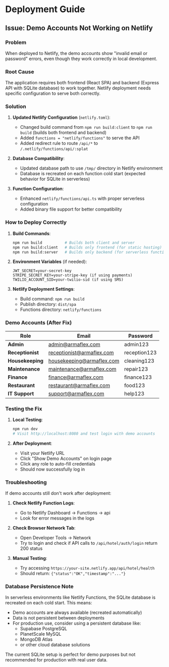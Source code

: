 # Deployment Guide

## Issue: Demo Accounts Not Working on Netlify

### Problem
When deployed to Netlify, the demo accounts show "invalid email or password" errors, even though they work correctly in local development.

### Root Cause
The application requires both frontend (React SPA) and backend (Express API with SQLite database) to work together. Netlify deployment needs specific configuration to serve both correctly.

### Solution

1. **Updated Netlify Configuration** (`netlify.toml`):
   - Changed build command from `npm run build:client` to `npm run build` (builds both frontend and backend)
   - Added `functions = "netlify/functions"` to serve the API
   - Added redirect rule to route `/api/*` to `/.netlify/functions/api/:splat`

2. **Database Compatibility**:
   - Updated database path to use `/tmp/` directory in Netlify environment
   - Database is recreated on each function cold start (expected behavior for SQLite in serverless)

3. **Function Configuration**:
   - Enhanced `netlify/functions/api.ts` with proper serverless configuration
   - Added binary file support for better compatibility

### How to Deploy Correctly

1. **Build Commands**:
   ```bash
   npm run build          # Builds both client and server
   npm run build:client   # Builds only frontend (for static hosting)
   npm run build:server   # Builds only backend (for serverless functions)
   ```

2. **Environment Variables** (if needed):
   ```
   JWT_SECRET=your-secret-key
   STRIPE_SECRET_KEY=your-stripe-key (if using payments)
   TWILIO_ACCOUNT_SID=your-twilio-sid (if using SMS)
   ```

3. **Netlify Deployment Settings**:
   - Build command: `npm run build`
   - Publish directory: `dist/spa`
   - Functions directory: `netlify/functions`

### Demo Accounts (After Fix)

| Role             | Email                        | Password      |
| ---------------- | ---------------------------- | ------------- |
| **Admin**        | admin@armaflex.com          | admin123      |
| **Receptionist** | receptionist@armaflex.com   | reception123  |
| **Housekeeping** | housekeeping@armaflex.com   | cleaning123   |
| **Maintenance**  | maintenance@armaflex.com    | repair123     |
| **Finance**      | finance@armaflex.com        | finance123    |
| **Restaurant**   | restaurant@armaflex.com     | food123       |
| **IT Support**   | support@armaflex.com        | help123       |

### Testing the Fix

1. **Local Testing**:
   ```bash
   npm run dev
   # Visit http://localhost:8080 and test login with demo accounts
   ```

2. **After Deployment**:
   - Visit your Netlify URL
   - Click "Show Demo Accounts" on login page
   - Click any role to auto-fill credentials
   - Should now successfully log in

### Troubleshooting

If demo accounts still don't work after deployment:

1. **Check Netlify Function Logs**:
   - Go to Netlify Dashboard → Functions → api
   - Look for error messages in the logs

2. **Check Browser Network Tab**:
   - Open Developer Tools → Network
   - Try to login and check if API calls to `/api/hotel/auth/login` return 200 status

3. **Manual Testing**:
   - Try accessing `https://your-site.netlify.app/api/hotel/health`
   - Should return: `{"status":"OK","timestamp":"..."}`

### Database Persistence Note

In serverless environments like Netlify Functions, the SQLite database is recreated on each cold start. This means:
- Demo accounts are always available (recreated automatically)
- Data is not persistent between deployments
- For production use, consider using a persistent database like:
  - Supabase PostgreSQL
  - PlanetScale MySQL
  - MongoDB Atlas
  - or other cloud database solutions

The current SQLite setup is perfect for demo purposes but not recommended for production with real user data.
